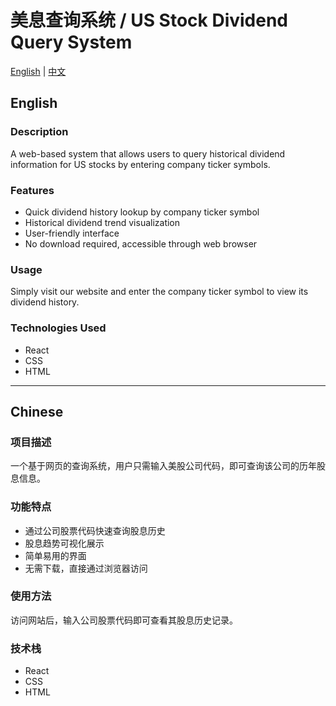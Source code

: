 # 美息查询系统 / US Stock Dividend Query System

[English](#english) | [中文](#chinese)

## English

### Description
A web-based system that allows users to query historical dividend information for US stocks by entering company ticker symbols.

### Features
- Quick dividend history lookup by company ticker symbol
- Historical dividend trend visualization
- User-friendly interface
- No download required, accessible through web browser

### Usage
Simply visit our website and enter the company ticker symbol to view its dividend history.

### Technologies Used
- React
- CSS
- HTML

---

## Chinese

### 项目描述
一个基于网页的查询系统，用户只需输入美股公司代码，即可查询该公司的历年股息信息。

### 功能特点
- 通过公司股票代码快速查询股息历史
- 股息趋势可视化展示
- 简单易用的界面
- 无需下载，直接通过浏览器访问

### 使用方法
访问网站后，输入公司股票代码即可查看其股息历史记录。

### 技术栈
- React
- CSS
- HTML
